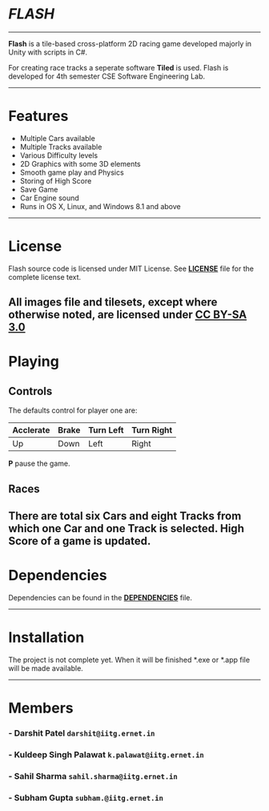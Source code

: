 # *_FLASH_*  
   ______
   

   
   **Flash** is a tile-based cross-platform 2D racing game developed majorly in Unity with scripts in C#.

   For creating race tracks a seperate software **Tiled** is used. Flash is developed for 4th semester CSE Software Engineering Lab.
   
   
   
   ---
   
# Features

   - Multiple Cars available
   - Multiple Tracks available
   - Various Difficulty levels
   - 2D Graphics with some 3D elements
   - Smooth game play and Physics
   - Storing of High Score
   - Save Game
   - Car Engine sound
   - Runs in OS X, Linux, and Windows 8.1 and above
   
   ---
   
# License
   
   Flash source code is licensed under MIT License.
   See **[LICENSE](../LICENSE.md)** file for the complete license text.

   All images file and tilesets, except where otherwise noted, are licensed under [CC BY-SA 3.0](http://creativecommons.org/licenses/by-sa/3.0/) 
   ---
# Playing

## Controls  
   The defaults control for player one are:
   
   
   Acclerate | Brake | Turn Left | Turn Right
   --- | --- | --- | ---
   Up | Down | Left | Right

  
   **P** pause the game.  
   
## Races  
   
   There are total six Cars and eight Tracks from which one Car and one Track is selected.
   High Score of a game is updated.
   ---
     
     
# Dependencies

   Dependencies can be found in the **[DEPENDENCIES](../DEPENDENCIES.md)** file.

---
# Installation 
    
The project is not complete yet. When it will be finished *.exe or *.app file will be made available.

---

# Members  
###   -  Darshit Patel           `darshit@iitg.ernet.in`
###   -  Kuldeep Singh Palawat   `k.palawat@iitg.ernet.in`
###   -  Sahil Sharma            `sahil.sharma@iitg.ernet.in`
###   -  Subham Gupta            `subham.@iitg.ernet.in`
   


